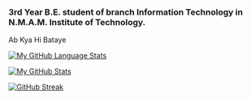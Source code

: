 ### 3rd Year B.E. student of branch Information Technology in N.M.A.M. Institute of Technology.


Ab Kya Hi Bataye







[![My GitHub Language Stats](https://github-readme-stats.vercel.app/api/top-langs/?username=saurabh59&langs_count=5&theme=tokyonight)]()


[![My GitHub Stats](https://github-readme-stats.vercel.app/api/?username=saurabh59&count_private=true&theme=tokyonight&showicons=true)]()


[![GitHub Streak](https://github-readme-streak-stats.herokuapp.com/?user=saurabh59&theme=tokyonight)]()


<!--![giphy](https://media.giphy.com/media/RbDKaczqWovIugyJmW/giphy.gif)


<!---
saurabh59/saurabh59 is a ✨ special ✨ repository because its `README.md` (this file) appears on your GitHub profile.
You can click the Preview link to take a look at your changes.
--->
